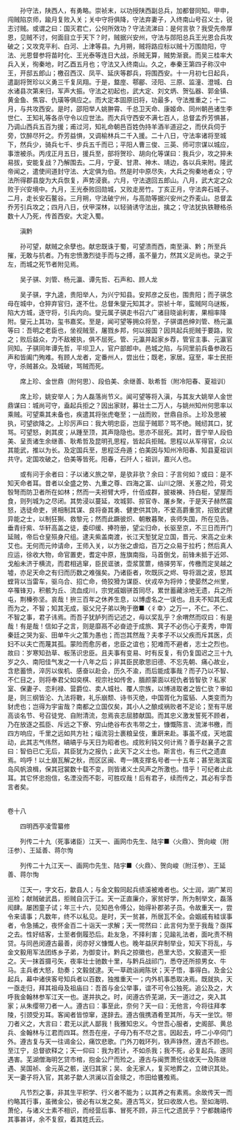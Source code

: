 <!-- { "loadSidebar": true } -->
　　孙守法，陕西人，有勇略。崇祯末，以功授陕西副总兵，加都督同知。甲申，闯贼陷京师，踰月复败入关；关中守将俱降，守法弃妻子，入终南山号召义士，锐志讨贼。或谓之曰：国灭君亡，公何所效功？守法流涕曰：是何言欤？我受先帝厚恩，见贼不讨，何面目立于天下？时，贼据兴安州，守法与郧阳总兵王光恩合兵攻破之；又攻克平利、白河、上津等县。九月朔，贼将路应标以贼十万围勋阳，守法、光恩督参将苗时化、王光泰等连日大战，杀贼无算，贼势渐衰。而吴三桂率大兵入关，徇秦地，时乙酉五月也；守法又入终南山。久之，奉秦王第四子称汉中王，开邸五郎山；檄召西汉、凤平、延庆等郡兵，将围西安。十一月初七日起兵，遣副将贺珍以义勇三千复凤翔。于是，盩庢、鄠郿、泾阳、三原、监潼、澄城、白水诸县次第来归，军声大振。守法之初起也，武大定、刘文炳、贺弘器、郭金镇、黄金鱼、焦容、仇璜等俱应之。而大定本固原旧将，功最多，守法推重之；十二月，与共攻西安。是时，邵阳举人姚翀霄、千总卫天命、康姬命、同州朝邑诸生李世仁、王知礼等各杀守令以应世法。而大兵守西安不满七百人，总督孟乔芳惧甚，乃调山西兵五百为援；甫过河，知礼命朝邑百姓伪持羊酒半道迎之，而伏兵伺于旁，饮醉尽歼之。乔芳益惧，又调榆林兵二千入援。二十八日，守法率诸将至城下，然兵少，骑兵七千、步兵五千而已；平阳人曹三俊、三英、师可宗谋以城应，事泄被杀。丙戌正月五日，援兵至，部将贺珍、胡向化等谋曰：我兵少，攻之猝未易拔，安能复战？乃解围去。二月，宁夏、甘肃、神木、靖边，各以兵来附。隆武帝闻之，遣使间道封守法、大定俱为伯。然是时中原尽失，大兵之徇秦地者众；守法所得郡县旋为大兵恢复，声势浸衰。六月，守法退回五郎山。八月，武大定之众败于兴安境中。九月，王光泰败回勋城，又败走房竹。丁亥正月，守法奔石城子。二月，走长安石鳌谷。三月朔，守法破宁州，与高勋等据兴安州之乔麦山。总督孟乔芳引兵攻之；四月八日，伏甲深林，以轻骑诱守法出，擒之；守法犹执铁鞭格杀数十人乃死，传首西安。大定入蜀。

　　滇黔

　　孙可望，献贼之余孽也。献忠既诛于蜀，可望溃而西，南至滇、黔；所至兵摧，无敢与抗者。乃有忠愤激烈徒手而与之搏，虽不量力，然其义足尚也。录之于左，而城之死节者附见焉。

　　吴子骐、刘管、杨元瀛、谭先哲、石声和、顾人龙

　　吴子骐，字九逵，贵阳举人，为兴宁知县。安邦彦之反也，围贵阳；而子骐念母在城中，仓猝弃官归，遂不仕。总督朱燮元知其才。崇祯十年，蛮贼阿乌谜叛，陷大方城，逐守将，引兵内向。燮元属子骐走书召六广诸目晓谕利害，果相率降附。燮元上其功，玺书嘉奖。至是，闻可望等拥众将至，子骐谓邑绅刘管、杨元瀛等曰：吾明之老臣也，坐视贼至，屠戮乡邦，何以报国？因共起兵扼贼于要路，败之；败后益众，力不敌被执，俱不屈死。管、元瀛并起家乡荐，管官主事、元瀛官同知。子骐同年谭先哲，平坝卫人，官户部郎中。邑城之陷，与同里前兵备参政石声和皆阖门殉难。有顾人龙者，定番州人，尝出仕；既老，家居。寇至，率士民拒守，杀贼甚众。及城破，骂贼而死。

　　席上珍、金世鼎（附何思）、段伯美、余继善、耿希哲（附冷阳春、夏祖训）

　　席上珍，姚安举人；为人磊落尚节义。闻可望等将入滇，与其友大姚举人金世鼎谋曰：城尚可守，盍起兵拒之？因出家财，募壮士二万人，与姚州知州何思率以乘贼。可望乘其未备也，疾遣其将张虎奄至；一战而败，世鼎自杀。上珍及思被执，可望欲降之。上珍厉声曰：我大明忠臣，岂屈于贼耶？骂不绝。贼纫其口，犹骂。可望怒，剥其皮；从踵至顶，其声隐隐也。思亦不屈死。其时，晋宁举人段伯美、呈贡诸生余继善、耿希哲及昆明孔思程，皆起兵拒贼。思程以从军得官，众以其能武，推以为长。及定国兵至，思程泛舟遁；伯美因与知州冷阳春、知县夏祖训共守。定国攻破之，伯美等皆死。阳春，石阡人；祖训，嘉兴人也。

　　或有问于余者曰：子以诸义旅之举，是欤非欤？余曰：子言何如？或曰：是不知天命者耳。昔者以全盛之势、九重之尊、四海之富、山川之限、关塞之险，荷戈彀弩而防卫者所在如林；然而一夫袒臂大呼，什佰成群，披袯襫、持白梃，望屋而食，则列城为之尽闭。其势浸以蔓延，攻城郭、掠官寺、屠乡聚，于是天子赫然震怒，选徒命吏，贤相制其谋、良将奋其勇、健吏供其饷，不爱高爵重赏，招致武健异能之士，以制狂猘、救黎元；然而此蹶彼炽、朝散暮聚，丧师失国，所在见告。垂青纡紫、华轩高盖之徒，委印缓、捧符册，望尘归命，长驱至京，不三日而开门延贼，帝后仓皇殒身尺组。逮夫紫盖南渡，长江天堑犹足立国，晋元、宋高之业未艾也。无何而元帅请命，王师入关，以方张之虐焰，百万之众易于拉朽；然后真人应运，徐收大物，命官置吏，耆定中原，旌旗南指，马首倒戈，前锋未抵于近郊、戈船未济于横流，而君相逃窜，臣民诓骇，壶浆筐篚，络驿劳军，传檄而定吴越之墟，亦足天命之有归而历数之难强矣。乃诸臣者，吹既灰之烬、导将涸之波，怒其螳背以当雷车，驱乌合、招亡命，倚狡猾为谋臣、伏戎卒为将帅；使晏然之州里，卒罹锋刃，积骸为丘、流血成川，宗党戚姻骈首同尽，累世蓄藏涂地无遗，兵之所屯，荆榛弥坚。哀哉！拚三百年之休养生息，以博虚名之一误也。且夫不知其无成而为之，不智；知其无成，驱父兄子弟以殉于徼■〈彳幸〉之万一，不仁。不仁、不智之事，君子讳焉。而吾子犹胪列而记述之，毋以奖乱乎？余喟然而叹曰：有是哉！有是哉！信如子之言，则是靡鬲不必奋迹于成旅、箕子不必伤心于麦秀，申胥秦廷之哭为妄、田单牛火之策为愚也；而岂其然哉？夫孝子不以父疾而斥其医，贞妇不以夫亡而蔑其孤。蒙险而愈厉者，忠臣之谊也；犯难而不避者，志士之烈也。故曰：岁寒知劲草、板荡识忠臣。且夫事有变易、时有反复，有仍复国迟之三十九岁之久、南阳佳气发之一十八年之后；非其臣民歌思旧德、不忘先朝、痛心故业，含悲蓄愤，淬厉以俟机、感奋以赴会，历久不渝，而后能成事哉？而子乃以不智、不仁目之，则将奉君父如奕棋、视宗社如传舍，腼颜蒙面以视仇者皆智欤？私家室、保妻子、恋利禄、营爵位、卖人城社、覆人宗族，以博进取者之皆仁欤？审如是，则三纲皆沦、九法将斁，礼乐崩颓、诗书灭绝，中国胥化为蛮貊、人类变而为豺虎也；岂得为宇宙哉？南都之立国仅矣，其小人之酿成祸败者不足论；至有平居高谈名节、号召徒党、自附清流，忽焉丧志屈膝献国。而其忠义激发誓死不顾者，乃在放逐之孤臣、斥远之下寮、穷山绝谷布衣韦带之士，慷慨陈言、流涕书檄，而四方响应，千里之远如共方社；缁流羽士裹粮呈伎，重趼来赴。事虽不成，天地震动，此其志气伟然，皜皜乎与天日为昭者也。成败利钝又何计焉？善乎赵襄子之言曰：智伯已亡无后，其臣犹为之报仇；此天下之义士也。斯言也，有三代之遗直焉。呜呼！以土崩瓦解之秋，而区区闽、粤一隅支撑名号者一十五年；甚至海滨蛮岛风帆浪楫，保其冠裳数十载不变，则皆诸义士风声之所激也。惜乎！可纪者止此耳。其它怀忠抱信，名湮没而不彰，可胜叹哉！后有君子，续而传之，其必有孚吾言者矣。  
　 

卷十八

　　四明西亭凌雪纂修

　　列传二十九（死事诸臣）江天一、画网巾先生、陆宇■〈火鼎〉、贺向峻（附汪参）、王延善、蒋尔恂

　　列传二十九江天一、画网巾先生、陆宇■〈火鼎〉、贺向峻（附汪参）、王延善、蒋尔恂

　　江天一，字文石，歙县人；与金文毅同起兵绩溪被难者也。父士润，湖广某司巡检；献贼破武昌，拒贼自沉于江。天一正直廉介，家贫好学，所为制举文，磊落闳肆。屡困童子试；年三十六，见知邑令傅公，始得补郡弟子员。令故重天一，尝令来请事；凡数年，终不以私见。是时，天一贫甚，所居瓦不全。会姻戚有絓误事者，令急捕之，夜怀金百二十诣天一求解；天一愕然曰：此言何为至于我哉？亟挥之去。性好结客，士至者倒履恐后。赴友急，不择利害；见踰礼法者，面叱责不稍贷。与同邑闵遵古最善，闵亦好义慷慨人也。晚年益厌弃制举业，知天下将乱，与金文毅用军法团练乡子弟，为御变计。黔兵之掠徽也，邑里大恐，文毅遣天一拒之。天一抹首摄弓矢，夜率壮士驰数十里，与黔兵战祁门，悉夺还所掠男女、牛马。主兵者大怒，劾奏；文毅就逮。天一草疏诣阙陈状；天子悟，事得白。及金公起兵，幕中诸侠客号知兵者以百数，独推重天一；内外机事悉取决焉。既就执，天一亟走归，拜其祖母及祖庙曰：吾首与金公举事，谊不可令公独死。追公及之，大呼我金翰林参军江天一也。遂并执之。时，闵遵古侨芜湖，天一道过之，突入其家；从朱缨带刀者一人。遵古曰：事至此，奈何？天一曰：无他言，今将往拜孝陵，引颈受刃耳。客闻者皆惊窜，遂辞去。遵古俄携酒肴至其所，与天一坐饮。带刀者义之，大言曰：君无以武人鄙我！我雅知忠义。今世吾心服者，史阁部、黄总兵、金翰林与江君而四耳。然吾在座，子毋乃有不尽之言。因起去，呼二小卒伺门外。遵古复与天一往谒金公，痛饮悲歌。门外刀戟环列，铁声铮然，遵古不顾也。至江宁，总督欲释之；天一仰曰：我为若计，不如杀我；我不死，必复起兵。遂同遇害。芜湖僧海明乞贷市棺，抱金公尸而殓之。遵古与闽贾萧伦往收天一及陈继遇、吴国祯、金元英之骸，送归其家；吴、金无家人，复买地葬之，立碑识其处。天一妻子将入官，其弟子歙人洪澜以百金赎之，市田给饔飧焉。

　　凡节烈之事，非其生平积学、行义者不能为；以其养之有素焉。余故传天一而约略其行事，虽微金公，彼必有以发之矣。遵古笃义，犹曰收故人也。至如海明、萧伦，与诸义士素不相识，而经营后事、冒死不顾，非三代之遗民乎？宁都魏禧传其事甚详，余不复叙，着其姓氏云。

